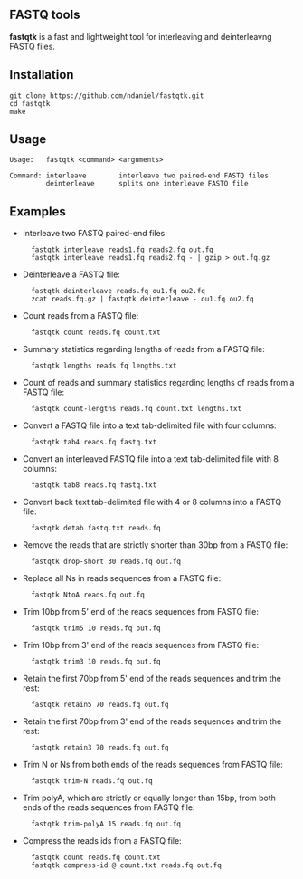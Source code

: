 FASTQ tools
------------

**fastqtk** is a fast and lightweight tool for interleaving and deinterleavng FASTQ files.

Installation
------------

```
git clone https://github.com/ndaniel/fastqtk.git
cd fastqtk
make
```

Usage
-----
```
Usage:   fastqtk <command> <arguments>

Command: interleave        interleave two paired-end FASTQ files
         deinterleave      splits one interleave FASTQ file
```

Examples
--------------

* Interleave two FASTQ paired-end files:

        fastqtk interleave reads1.fq reads2.fq out.fq
        fastqtk interleave reads1.fq reads2.fq - | gzip > out.fq.gz

* Deinterleave a FASTQ file:

        fastqtk deinterleave reads.fq ou1.fq ou2.fq
        zcat reads.fq.gz | fastqtk deinterleave - ou1.fq ou2.fq

* Count reads from a FASTQ file:

        fastqtk count reads.fq count.txt

* Summary statistics regarding lengths of reads from a FASTQ file:

        fastqtk lengths reads.fq lengths.txt

* Count of reads and summary statistics regarding lengths of reads from a FASTQ file:

        fastqtk count-lengths reads.fq count.txt lengths.txt

* Convert a FASTQ file into a text tab-delimited file with four columns:

        fastqtk tab4 reads.fq fastq.txt
        
* Convert an interleaved FASTQ file into a text tab-delimited file with 8 columns:

        fastqtk tab8 reads.fq fastq.txt

* Convert back text tab-delimited file with 4 or 8 columns into a FASTQ file:

        fastqtk detab fastq.txt reads.fq

* Remove the reads that are strictly shorter than 30bp from a FASTQ file:

        fastqtk drop-short 30 reads.fq out.fq
        
* Replace all Ns in reads sequences from a FASTQ file:

        fastqtk NtoA reads.fq out.fq

* Trim 10bp from 5' end of the reads sequences from FASTQ file:

        fastqtk trim5 10 reads.fq out.fq
        
* Trim 10bp from 3' end of the reads sequences from FASTQ file:

        fastqtk trim3 10 reads.fq out.fq
        
* Retain the first 70bp from 5' end of the reads sequences and trim the rest:

        fastqtk retain5 70 reads.fq out.fq
        
* Retain the first 70bp from 3' end of the reads sequences and trim the rest:

        fastqtk retain3 70 reads.fq out.fq
        
* Trim N or Ns from both ends of the reads sequences from FASTQ file:

        fastqtk trim-N reads.fq out.fq

* Trim polyA, which are strictly or equally longer than 15bp, from both ends of the reads sequences from FASTQ file:

        fastqtk trim-polyA 15 reads.fq out.fq

* Compress the reads ids from a FASTQ file:

        fastqtk count reads.fq count.txt
        fastqtk compress-id @ count.txt reads.fq out.fq
        
        
